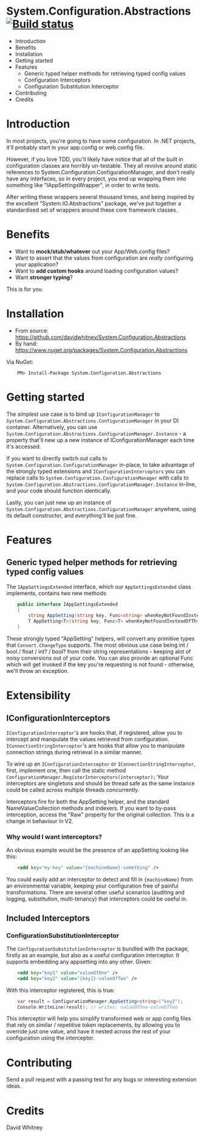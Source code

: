 System.Configuration.Abstractions [![Build status](https://ci.appveyor.com/api/projects/status/ngl0cknxt74bfnve)](https://ci.appveyor.com/project/DavidWhitney/system-configuration-abstractions)
====================

* Introduction
* Benefits
* Installation
* Getting started
* Features
	* Generic typed helper methods for retrieving typed config values
	* Configuration Interceptors
	* Configuration Substitution Interceptor
* Contributing
* Credits

# Introduction
In most projects, you're going to have some configuration. In .NET projects, it'll probably start in your app.config or web.config file.

However, if you love TDD, you'll likely have notice that all of the built in configuration classes are horribly un-testable. They all revolve around static references to System.Configuration.ConfigurationManager, and don't really have any interfaces, so in every project, you end up wrapping them into something like "IAppSettingsWrapper", in order to write tests.

After writing these wrappers several thousand times, and being inspired by the excellent "System.IO.Abstractions" package, we've put together a standardised set of wrappers around these core framework classes.

# Benefits

* Want to **mock/stub/whatever** out your App/Web.config files? 
* Want to assert that the values from configuration are *really* configuring your application?
* Want to **add custom hooks** around loading configuration values?
* Want **stronger typing**?

This is for you.

# Installation

* From source: https://github.com/davidwhitney/System.Configuration.Abstractions
* By hand: https://www.nuget.org/packages/System.Configuration.Abstractions

Via NuGet:

		PM> Install-Package System.Configuration.Abstractions

# Getting started

The simplest use case is to bind up `IConfigurationManager` to `System.Configuration.Abstractions.ConfigurationManager` in your DI container.
Alternatively, you can use `System.Configuration.Abstractions.ConfigurationManager.Instance` - a property that'll new up a new instance of IConfigurationManager each time it's accessed.

If you want to directly switch out calls to `System.Configuration.ConfigurationManager` in-place, to take advantage of the strongly typed extensions and `IConfigurationInterceptors` you can replace calls to `System.Configuration.ConfigurationManager` with calls to `System.Configuration.Abstractions.ConfigurationManager.Instance` in-line, and your code should function identically.

Lastly, you can just new up an instance of `System.Configuration.Abstractions.ConfigurationManager` anywhere, using its default constructor, and everything'll be just fine.

# Features

## Generic typed helper methods for retrieving typed config values

The `IAppSettingsExtended` interface, which our `AppSettingsExtended` class implements, contains two new methods:
```csharp
    public interface IAppSettingsExtended
    {
        string AppSetting(string key, Func<string> whenKeyNotFoundInsteadOfThrowingDefaultException = null);
        T AppSetting<T>(string key, Func<T> whenKeyNotFoundInsteadOfThrowingDefaultException = null);
    }
```    
These strongly typed "AppSetting" helpers, will convert any primitive types that `Convert.ChangeType` supports. The most obvious use case being int / bool / float / int? / bool? from their string representations - keeping alot of noisy conversions out of your code. You can also provide an optional Func<T> which will get invoked if the key you're requesting is not found - otherwise, we'll throw an exception.

# Extensibility

## IConfigurationInterceptors

`IConfigurationInterceptor`'s are hooks that, if registered, allow you to intercept and manipulate the values retrieved from configuration.
`IConnectionStringInterceptor`'s are hooks that allow you to manipulate connection strings during retrieval in a similar manner.

To wire up an `IConfigurationInterceptor` or `IConnectionStringInterceptor`, first, implement one, then call the static method `ConfigurationManager.RegisterInterceptors(interceptor);`
Your interceptors are singletons and should be thread safe as the same instance could be called across multiple threads concurrently.

Interceptors fire for both the AppSetting helper, and the standard NameValueCollection methods and indexers. If you want to by-pass interception, access the "Raw" property for the original collection. This is a change in behaviour in V2.

### Why would I want interceptors?

An obvious example would be the presence of an appSetting looking like this:
```xml
    <add key="my-key" value="{machineName}-something" />
```    
You could easily add an interceptor to detect and fill in `{machineName}` from an environmental variable, keeping your configuration free of painful transformations.
There are several other useful scenarios (auditing and logging, substitution, multi-tenancy) that interceptors could be useful in.

## Included Interceptors

### ConfigurationSubstitutionInterceptor

The `ConfigurationSubstitutionInterceptor` is bundled with the package, firstly as an example, but also as a useful configuration interceptor.
It supports embedding any appsetting into any other.  Given:
```xml
    <add key="key1" value="valueOfOne" />
    <add key="key2" value="{key1}-valueOfTwo" />
```
With this interceptor registered, this is true:
```csharp
	var result = ConfigurationManager.AppSetting<string>("key2");
	Console.WriteLine(result); // writes: valueOfOne-valueOfTwo
```	
This interceptor will help you simplify transformed web or app config files that rely on similar / repetitive token replacements, by allowing you to override just one value, and have it nested across the rest of your configuration using the interceptor.

# Contributing

Send a pull request with a passing test for any bugs or interesting extension ideas.

# Credits

David Whitney
